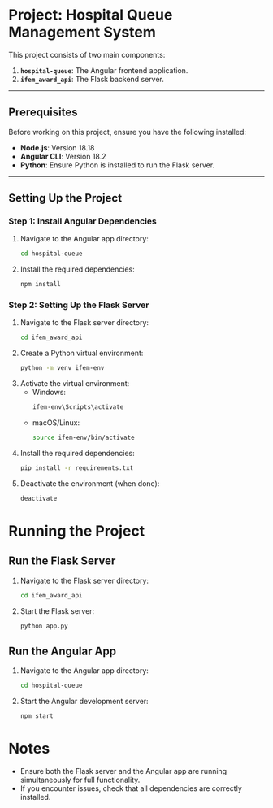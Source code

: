 # Project: Hospital Queue Management System

This project consists of two main components:
1. **`hospital-queue`**: The Angular frontend application.
2. **`ifem_award_api`**: The Flask backend server.

---

## Prerequisites

Before working on this project, ensure you have the following installed:
- **Node.js**: Version 18.18
- **Angular CLI**: Version 18.2
- **Python**: Ensure Python is installed to run the Flask server.

---

## Setting Up the Project

### Step 1: Install Angular Dependencies
1. Navigate to the Angular app directory:
   ```bash
   cd hospital-queue
   ```
2. Install the required dependencies:
    ```bash
    npm install
    ```

### Step 2: Setting Up the Flask Server

1. Navigate to the Flask server directory:
    ```bash
    cd ifem_award_api
    ```
2. Create a Python virtual environment:
    ```bash
    python -m venv ifem-env
    ```
3. Activate the virtual environment:
    - Windows:
        ```bash
        ifem-env\Scripts\activate
        ```
    - macOS/Linux:
        ```bash
        source ifem-env/bin/activate
        ```
4. Install the required dependencies:
    ```bash
    pip install -r requirements.txt
    ```
5. Deactivate the environment (when done):
    ```bash
    deactivate
    ```
# Running the Project

## Run the Flask Server
1. Navigate to the Flask server directory:
    ```bash
    cd ifem_award_api
    ```
2. Start the Flask server:
    ```bash
    python app.py
    ```

## Run the Angular App
1. Navigate to the Angular app directory:
    ```bash
    cd hospital-queue
    ```
2. Start the Angular development server:
    ```bash
    npm start
    ```

# Notes
- Ensure both the Flask server and the Angular app are running simultaneously for full functionality.
- If you encounter issues, check that all dependencies are correctly installed.